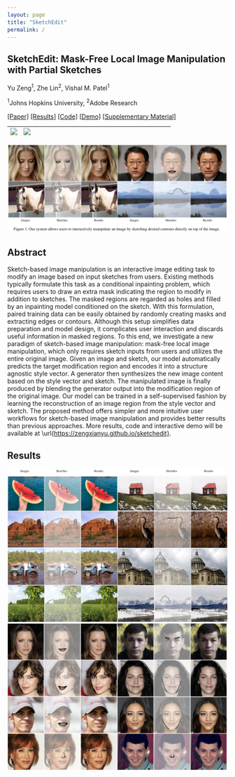 ```yaml
---
layout: page
title: "SketchEdit"
permalink: /
---
```

## SketchEdit: Mask-Free Local Image Manipulation with Partial Sketches

Yu Zeng<sup>1</sup>, Zhe Lin<sup>2</sup>, Vishal M. Patel<sup>1</sup>

<sup>1</sup>Johns Hopkins University, <sup>2</sup>Adobe Research

[[Paper]]() [[Results]](#results) [[Code]](https://github.com/zengxianyu/sketchedit) [[Demo]]() [[Supplementary Material]]()

|![](face_gif.gif)| ![](image_gif.gif)|<img width=300/>|
|---|---|---|

![](teaser.jpg)

## Abstract
Sketch-based image manipulation is an interactive image editing task to modify an image based on input sketches from users. Existing methods typically formulate this task as a conditional inpainting problem, which requires users to draw an extra mask indicating the region to modify in addition to sketches. The masked regions are regarded as holes and filled by an inpainting model conditioned on the sketch. With this formulation, paired training data can be easily obtained by randomly creating masks and extracting edges or contours. Although this setup simplifies data preparation and model design, it complicates user interaction and discards useful information in masked regions. To this end, we investigate a new paradigm of sketch-based image manipulation: mask-free local image manipulation, which  only requires sketch inputs from users and utilizes the entire original image. Given an image and sketch, our model automatically predicts the target modification region and encodes it into a structure agnostic style vector. A generator then synthesizes the new image content based on the style vector and sketch. The manipulated image is finally produced by blending the generator output into the modification region of the original image. Our model can be trained in a self-supervised fashion by learning the reconstruction of an image region from the style vector and sketch. The proposed method offers simpler and more intuitive user workflows for sketch-based image manipulation and provides better results than previous approaches. More results, code and interactive demo will be available at \url{https://zengxianyu.github.io/sketchedit}. 

## Results
![](caption.png)
![](image_supp.jpg)
![](face_supp.jpg)
